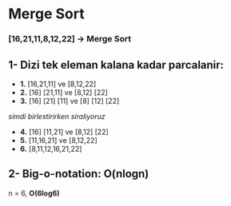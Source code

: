 # Merge Sort

### [16,21,11,8,12,22] -> Merge Sort

## 1- Dizi tek eleman kalana kadar parcalanir:
  - **1.** [16,21,11] ve [8,12,22]
  - **2.** [16]  [21,11] ve [8,12]  [22]
  - **3.** [16]  [21]  [11] ve [8]  [12]  [22]
  
   *simdi birlestirirken siraliyoruz*
   
  - **4.** [16]  [11,21]  ve [8,12]  [22]
  - **5.** [11,16,21] ve [8,12,22]
  - **6.** [8,11,12,16,21,22]
  
## 2- Big-o-notation: O(nlogn)
  n = 6, **O(6log6)**

